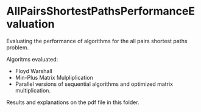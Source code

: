 # AllPairsShortestPathsPerformanceEvaluation
Evaluating the performance of algorithms for the all pairs shortest paths problem.

Algoritms evaluated:
- Floyd Warshall
- Min-Plus Matrix Mulpliplication
- Parallel versions of sequential algorithms and optimized matrix multiplication.

Results and explanations on the pdf file in this folder.
